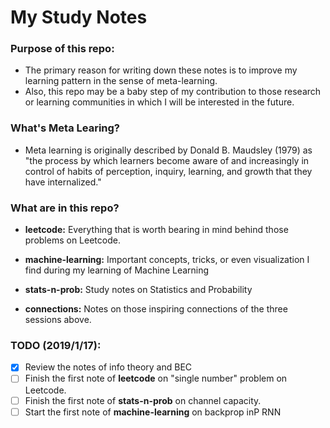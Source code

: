 # My Study Notes

### Purpose of this repo: 
- The primary reason for writing down these notes is to improve my learning pattern in the sense of meta-learning.
- Also, this repo may be a baby step of my contribution to those research or learning communities in which I will be interested in the future.

### What's Meta Learing?
- Meta learning is originally described by Donald B. Maudsley (1979) as "the process by which learners become aware of and increasingly in control of habits of perception, inquiry, learning, and growth that they have internalized."

### What are in this repo?

- **leetcode:** Everything that is worth bearing in mind behind those problems on Leetcode.

- **machine-learning:** Important concepts, tricks, or even visualization I find during my learning of Machine Learning

- **stats-n-prob:** Study notes on Statistics and Probability

- **connections:** Notes on those inspiring connections of the three sessions above.

### TODO (2019/1/17):
- [x] Review the notes of info theory and BEC
- [ ] Finish the first note of **leetcode** on "single number" problem on Leetcode.
- [ ] Finish the first note of **stats-n-prob** on channel capacity.
- [ ] Start the first note of **machine-learning** on backprop inP RNN